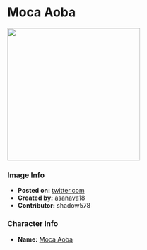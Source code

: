 # Moca Aoba

<img src="https://raw.githubusercontent.com/shadow578/Project-Padoru/master/Padoru/bang-dream/bang-dream-moca-aoba.png" height="300">

### Image Info
* **Posted on:**     [twitter.com](https://twitter.com/asanava18/status/1075978864277512194)
* **Created by:**    [asanava18](https://github.com/shadow578/Project-Padoru/blob/master/table-of-contents/creators/asanava18.md)
* **Contributor:**   shadow578

### Character Info
* **Name:**   [Moca Aoba](https://myanimelist.net/character/157525)


